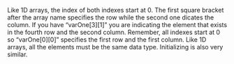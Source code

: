 Like 1D arrays, the index of both indexes start at 0. The first square bracket after the array name specifies the row while the second one dicates the column. If you have “varOne[3][1]” you are indicating the element that exists in the fourth row and the second column. Remember, all indexes start at 0 so “varOne[0][0]” specifies the first row and the first column. Like 1D arrays, all the elements must be the same data type. Initializing is also very similar.

